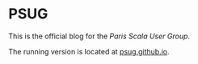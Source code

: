 PSUG
=============

This is the official blog for the _Paris Scala User Group_.

The running version is located at [psug.github.io](https://psug.github.io/).
